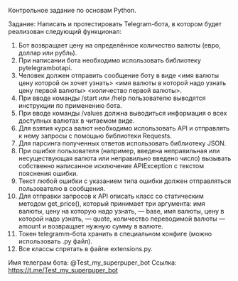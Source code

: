 Контрольное задание по основам Python. 

Задание:
Написать и протестировать Telegram-бота, в котором будет реализован следующий функционал:
1) Бот возвращает цену на определённое количество валюты (евро, доллар или рубль).
2) При написании бота необходимо использовать библиотеку pytelegrambotapi.
3) Человек должен отправить сообщение боту в виде <имя валюты цену которой он хочет узнать> <имя валюты в которой надо узнать цену первой валюты> <количество первой валюты>.
4) При вводе команды /start или /help пользователю выводятся инструкции по применению бота.
5) При вводе команды /values должна выводиться информация о всех доступных валютах в читаемом виде.
6) Для взятия курса валют необходимо использовать API и отправлять к нему запросы с помощью библиотеки Requests.
7) Для парсинга полученных ответов использовать библиотеку JSON.
8) При ошибке пользователя (например, введена неправильная или несуществующая валюта или неправильно введено число) вызывать собственно написанное исключение APIException с текстом пояснения ошибки.
9) Текст любой ошибки с указанием типа ошибки должен отправляться пользователю в сообщения.
10) Для отправки запросов к API описать класс со статическим методом get_price(), который принимает три аргумента: имя валюты, цену на которую надо узнать, — base, имя валюты, цену в которой надо узнать, — quote, количество переводимой валюты — amount и возвращает нужную сумму в валюте.
11) Токен telegramm-бота хранить в специальном конфиге (можно использовать .py файл).
12) Все классы спрятать в файле extensions.py.

Имя телеграм бота: @Test_my_superpuper_bot
Ссылка: https://t.me/Test_my_superpuper_bot

